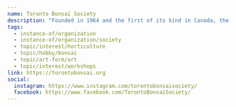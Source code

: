 ```yaml
---
name: Toronto Bonsai Society
description: "Founded in 1964 and the first of its kind in Canada, the Toronto Bonsai Society is a not-for-profit organization devoted to the learning, practice and teaching of the ancient art of bonsai. The society promotes bonsai through exhibitions, displays, workshops, online sessions, meetings, and newsletters, with annual spring and fall exhibitions showcasing members' trees."
tags:
  - instance-of/organization
  - instance-of/organization/society
  - topic/interest/horticulture
  - topic/hobby/bonsai
  - topic/art-form/art
  - topic/interest/workshops
link: https://torontobonsai.org
social:
  instagram: https://www.instagram.com/torontobonsaisociety/
  facebook: https://www.facebook.com/TorontoBonsaiSociety/
---
```

